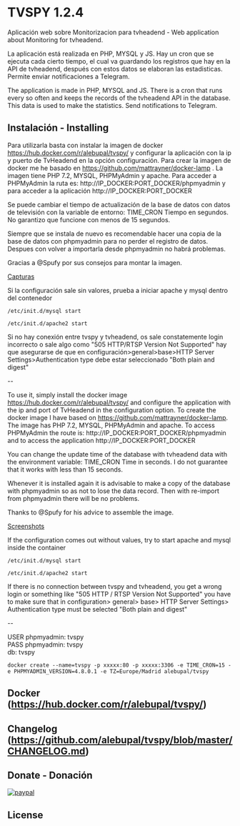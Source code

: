 # TVSPY 1.2.4

Aplicación web sobre Monitorizacion para tvheadend - Web application about Monitoring for tvheadend.

La aplicación está realizada en PHP, MYSQL y JS. Hay un cron que se ejecuta cada cierto tiempo, el cual va guardando los registros que hay en la API de tvheadend, después con estos datos se elaboran las estadisticas. Permite enviar notificaciones a Telegram.

The application is made in PHP, MYSQL and JS. There is a cron that runs every so often and keeps the records of the tvheadend API in the database. This data is used to make the statistics. Send notifications to Telegram.

## Instalación - Installing
Para utilizarla basta con instalar la imagen de docker https://hub.docker.com/r/alebupal/tvspy/ y configurar la aplicación con la ip y puerto de TvHeadend en la opción configuración.
Para crear la imagen de docker me he basado en https://github.com/mattrayner/docker-lamp .
La imagen tiene PHP 7.2, MYSQL, PHPMyAdmin y apache.
Para acceder a PHPMyAdmin la ruta es: http://IP_DOCKER:PORT_DOCKER/phpmyadmin y para acceder a la aplicación http://IP_DOCKER:PORT_DOCKER

Se puede cambiar el tiempo de actualización de la base de datos con datos de televisión con la variable de entorno: TIME_CRON
Tiempo en segundos.
No garantizo que funcione con menos de 15 segundos.

Siempre que se instala de nuevo es recomendable hacer una copia de la base de datos con phpmyadmin para no perder el registro de datos. Despues con volver a importarla desde phpmyadmin no habrá problemas.

Gracias a @Spufy por sus consejos para montar la imagen.

[Capturas](https://github.com/alebupal/tvspy/tree/master/capturas)

Si la configuración sale sin valores, prueba a iniciar apache y mysql dentro del contenedor
```
/etc/init.d/mysql start
```
```
/etc/init.d/apache2 start
```

Si no hay conexión entre tvspy y tvheadend, os sale constatemente login incorrecto o sale algo como "505 HTTP/RTSP Version Not Supported" hay que asegurarse de que en configuración>general>base>HTTP Server Settings>Authentication type debe estar seleccionado "Both plain and digest"

--

To use it, simply install the docker image https://hub.docker.com/r/alebupal/tvspy/ and configure the application with the ip and port of TvHeadend in the configuration option.
To create the docker image I have based on https://github.com/mattrayner/docker-lamp.
The image has PHP 7.2, MYSQL, PHPMyAdmin and apache.
To access PHPMyAdmin the route is: http://IP_DOCKER:PORT_DOCKER/phpmyadmin and to access the application http://IP_DOCKER:PORT_DOCKER

You can change the update time of the database with tvheadend data with the environment variable: TIME_CRON
Time in seconds.
I do not guarantee that it works with less than 15 seconds.

Whenever it is installed again it is advisable to make a copy of the database with phpmyadmin so as not to lose the data record. Then with re-import from phpmyadmin there will be no problems.

Thanks to @Spufy for his advice to assemble the image.

[Screenshots](https://github.com/alebupal/tvspy/tree/master/capturas)

If the configuration comes out without values, try to start apache and mysql inside the container
```
/etc/init.d/mysql start
```
```
/etc/init.d/apache2 start
```

If there is no connection between tvspy and tvheadend, you get a wrong login or something like "505 HTTP / RTSP Version Not Supported" you have to make sure that in configuration> general> base> HTTP Server Settings> Authentication type must be selected "Both plain and digest"

--

USER phpmyadmin: tvspy<br/>
PASS phpmyadmin: tvspy<br/>
db: tvspy

```
docker create --name=tvspy -p xxxxx:80 -p xxxxx:3306 -e TIME_CRON=15 -e PHPMYADMIN_VERSION=4.8.0.1 -e TZ=Europe/Madrid alebupal/tvspy
```

## Docker (https://hub.docker.com/r/alebupal/tvspy/)

## Changelog (https://github.com/alebupal/tvspy/blob/master/CHANGELOG.md)

## Donate - Donación
[![paypal](https://www.paypalobjects.com/es_ES/ES/i/btn/btn_donateCC_LG.gif)](https://www.paypal.com/cgi-bin/webscr?cmd=_s-xclick&hosted_button_id=7M4FFLM5WMKWQ)

## License
